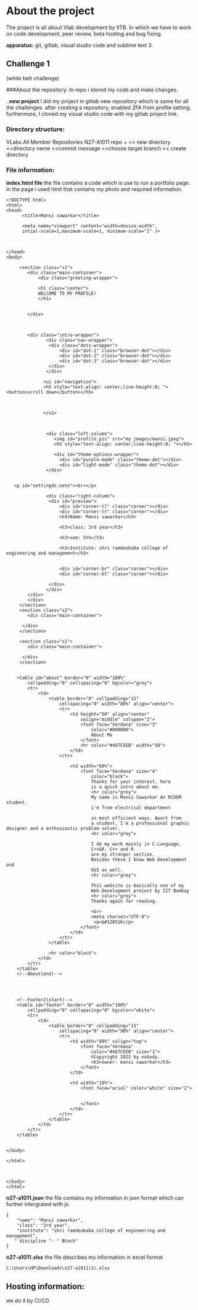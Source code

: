 # About the project

 The project is all about Vlab development by IITB. In which we have to work on code development, peer review, beta hosting and bug fixing.

**apparatus:** git, gitlab, visual studio code and sublime text 3.

## Challenge 1 
   (white belt challenge)

###About the repository:
  In repo i stored my code and make changes. 

..**new project**
 I did my project in gitlab new repository which is same for all the challenges. 
 after creating a repository, enabled 2FA from profile setting. furthermore, I cloned my visual studio code with my gitlab project link.


### Directory structure:
 VLabs
 All Member Repositories
 N27-A1011
 repo
              + >> new directory  <<directory name  <<commit message  <<choose target branch   << create directory 

### File information:

**index.html file**
   the file contains a code which is use to run a portfolio page. in the page i used html that contains my photo and required information.

```
<!DOCTYPE html>
<html>
<head>
	  <title>Mansi sawarkar</title>

	  <meta name="viewport" content="width=device-width",
	  intial-scale=1,maximum-scale=1, minimum-scale="1" />

 

</head>
<body>
     
     <section class="s1">
     	<div class="main-container">
     		<div class="greeting-wrapper">

     		<h1 class="center">
     		WELCOME TO MY PROFILE!
            </h1>
            
     		
     	</div>



     	<div class="intro-wrapper">
               <div class="nav-wrapper">
               	<div class="dots-wrapper">
               		<div id="dot-1" class="browser-dot"></div>
               		<div id="dot-2" class="browser-dot"></div>
               		<div id="dot-3" class="browser-dot"></div>
               	</div>
               </div>

              <u1 id="navigation">
              <h5 style="text-align: center;line-height:0; "> <button>scroll down</button></h5>
	              
              	

              </u1>
               	 


               <div class="left-column">
               	  <img id="profile_pic" src="my_images/mansi.jpeg">
               	  <h5 style="text-align: center;line-height:0; "></h5>

               	  <div id="theme-options-wrapper">
               	  	<div id="purple-mode" class="theme-dot"></div>
               	  	<div id="light-mode" class="theme-dot"></div>
               </div>

          
   <p id="settingds.note"><br></p>

               <div class="right-column">
               	<div id="preview">
               		<div id="corner-tl" class="corner"></div>
               		<div id="corner-tr" class="corner"></div>
               		<h3>Name: Mansi sawarkar</h3>

               		<h3>class: 3rd year</h3>

               		<h3>sem: 5th</h3>

               		<h3>Institute: shri ramdeobaba college of engineering and management</h3>

               	
               		<div id="corner-br" class="corner"></div>
               		<div id="corner-bl" class="corner"></div>

               	</div>
               </div>
     	</div>
        </div>
     </section>
     <section class="s2">
     	<div class="main-container">
          
      </div>
     </section>

     <section class="s1">
     	<div class="main-container">
         
      </div>
     </section>
     
    
	<table id="about" border="0" width="100%"
		cellpadding="0" cellspacing="0" bgcolor="grey">
		<tr>
			<td>
				<table border="0" cellpadding="15"
					cellspacing="0" width="80%" align="center">
					<tr>
						<td height="50" align="center"
							valign="middle" colspan="2">
							<font face="Verdana" size="3"
								color="#000000">
								About Me
							</font>
							<hr color="#487CEEB" width="50">
						</td>
					</tr>

						<td width="60%">
							<font face="Verdana" size="4"
								color="black">
								Thanks for your interest, here
								is a quick intro about me.
								<hr color="grey">
								My name is Mansi Sawarkar An RCOEM student.
								i'm from electrical department 
								
								in most efficient ways. Apart from
								a student, I'm a professional graphic designer and a enthusiastic problem solver.
								<hr color="grey">

								I do my work mainly in C-Language,
								C++&R. C++ and R
								are my stronger section.
								Besides these I know Web Development and 
								GUI as well.
								<hr color="grey">

								This website is basically one of my
								Web Development project by IIT Bombay 
								<hr color="grey">
								Thanks again for reading.
							  
								<br>
								<meta charset="UTF-8">
					             <p>&#128516</p>
							</font>
						</td>
					</tr>
				</table>
				
				<hr color="black">
			</td>
		</tr>
	</table>
	<!--About(end)-->


	

	<!--Footer2(start)-->
	<table id="footer" border="0" width="100%"
		cellpadding="0" cellspacing="0" bgcolor="white">
		<tr>
			<td>
				<table border="0" cellpadding="15"
					cellspacing="0" width="90%" align="center">
					<tr>
						<td width="80%" valign="top">
							<font face="Verdana"
								color="#487CEEB" size="1">
								©Copyright 2022 by nobody.
								<h3>owner: mansi sawarkar</h3>
							</font>
						</td>

						<td width="10%">
							<font face="arial" color="white" size="2">
								
							
							</font>
						</td>
					</tr>
				</table>
			</td>
		</tr>
	</table>
	

</body>

</html>

      

</body>
</html>
```
**n27-a1011.json**
the file contains my information in json format which can further intergrated with js.
```
{
	"name": "Mansi sawarkar",
	"class": "3rd year",
    "institute": "shri ramdeobaba college of engineering and management",
   " discipline ": " Btech"
}
```
**n27-a1011.xlsx**
the file describes my information in excel format
```
C:\Users\HP\Downloads\n27-a1011(1).xlsx
```

## Hosting information:
we do it by CI/CD
